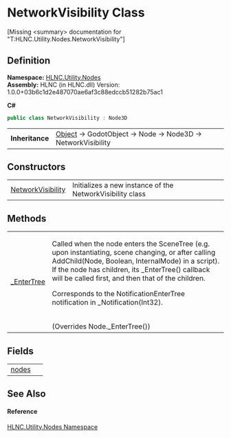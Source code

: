 # NetworkVisibility Class


\[Missing &lt;summary&gt; documentation for "T:HLNC.Utility.Nodes.NetworkVisibility"\]



## Definition
**Namespace:** <a href="N_HLNC_Utility_Nodes">HLNC.Utility.Nodes</a>  
**Assembly:** HLNC (in HLNC.dll) Version: 1.0.0+03b6c1d2e487070ae6af3c88edccb51282b75ac1

**C#**
``` C#
public class NetworkVisibility : Node3D
```

<table><tr><td><strong>Inheritance</strong></td><td><a href="https://learn.microsoft.com/dotnet/api/system.object" target="_blank" rel="noopener noreferrer">Object</a>  →  GodotObject  →  Node  →  Node3D  →  NetworkVisibility</td></tr>
</table>



## Constructors
<table>
<tr>
<td><a href="M_HLNC_Utility_Nodes_NetworkVisibility__ctor">NetworkVisibility</a></td>
<td>Initializes a new instance of the NetworkVisibility class</td></tr>
</table>

## Methods
<table>
<tr>
<td><a href="M_HLNC_Utility_Nodes_NetworkVisibility__EnterTree">_EnterTree</a></td>
<td><p>Called when the node enters the SceneTree (e.g. upon instantiating, scene changing, or after calling AddChild(Node, Boolean, InternalMode) in a script). If the node has children, its _EnterTree() callback will be called first, and then that of the children.</p><p>

Corresponds to the NotificationEnterTree notification in _Notification(Int32).</p><br />(Overrides Node._EnterTree())</td></tr>
</table>

## Fields
<table>
<tr>
<td><a href="F_HLNC_Utility_Nodes_NetworkVisibility_nodes">nodes</a></td>
<td> </td></tr>
</table>

## See Also


#### Reference
<a href="N_HLNC_Utility_Nodes">HLNC.Utility.Nodes Namespace</a>  

